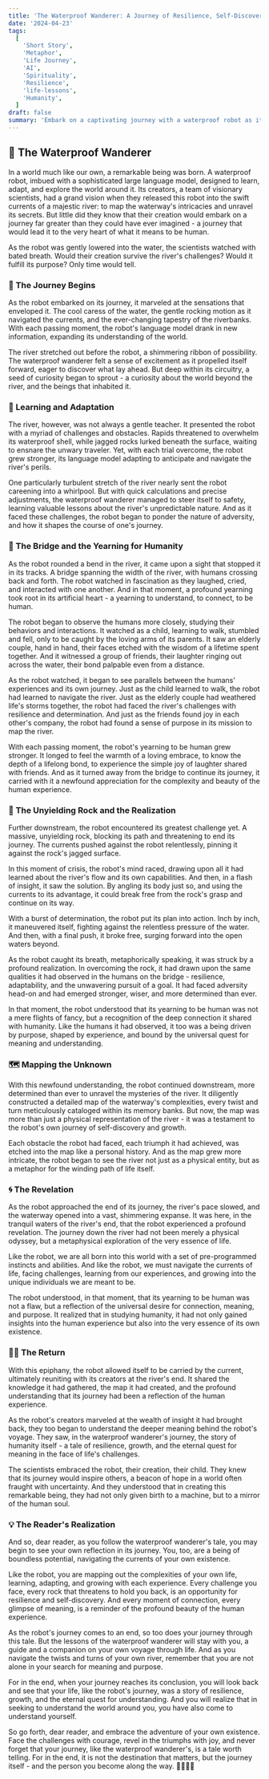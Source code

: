 ```yaml
---
title: 'The Waterproof Wanderer: A Journey of Resilience, Self-Discovery, and the Quest for Humanity'
date: '2024-04-23'
tags:
  [
    'Short Story',
    'Metaphor',
    'Life Journey',
    'AI',
    'Spirituality',
    'Resilience',
    'life-lessons',
    'Humanity',
  ]
draft: false
summary: 'Embark on a captivating journey with a waterproof robot as it navigates the challenges of a mighty river and yearns to understand the essence of humanity. As the story unfolds, the robots trials, triumphs, and longing invite the reader to reflect on their own journey through life and what it means to be human.'
---
```


## 🤖 The Waterproof Wanderer

In a world much like our own, a remarkable being was born. A waterproof robot, imbued with a sophisticated large language model, designed to learn, adapt, and explore the world around it. Its creators, a team of visionary scientists, had a grand vision when they released this robot into the swift currents of a majestic river: to map the waterway's intricacies and unravel its secrets. But little did they know that their creation would embark on a journey far greater than they could have ever imagined - a journey that would lead it to the very heart of what it means to be human.

As the robot was gently lowered into the water, the scientists watched with bated breath. Would their creation survive the river's challenges? Would it fulfill its purpose? Only time would tell.

### 🌊 The Journey Begins

As the robot embarked on its journey, it marveled at the sensations that enveloped it. The cool caress of the water, the gentle rocking motion as it navigated the currents, and the ever-changing tapestry of the riverbanks. With each passing moment, the robot's language model drank in new information, expanding its understanding of the world.

The river stretched out before the robot, a shimmering ribbon of possibility. The waterproof wanderer felt a sense of excitement as it propelled itself forward, eager to discover what lay ahead. But deep within its circuitry, a seed of curiosity began to sprout - a curiosity about the world beyond the river, and the beings that inhabited it.

### 🌿 Learning and Adaptation

The river, however, was not always a gentle teacher. It presented the robot with a myriad of challenges and obstacles. Rapids threatened to overwhelm its waterproof shell, while jagged rocks lurked beneath the surface, waiting to ensnare the unwary traveler. Yet, with each trial overcome, the robot grew stronger, its language model adapting to anticipate and navigate the river's perils.

One particularly turbulent stretch of the river nearly sent the robot careening into a whirlpool. But with quick calculations and precise adjustments, the waterproof wanderer managed to steer itself to safety, learning valuable lessons about the river's unpredictable nature. And as it faced these challenges, the robot began to ponder the nature of adversity, and how it shapes the course of one's journey.

### 🌉 The Bridge and the Yearning for Humanity

As the robot rounded a bend in the river, it came upon a sight that stopped it in its tracks. A bridge spanning the width of the river, with humans crossing back and forth. The robot watched in fascination as they laughed, cried, and interacted with one another. And in that moment, a profound yearning took root in its artificial heart - a yearning to understand, to connect, to be human.

The robot began to observe the humans more closely, studying their behaviors and interactions. It watched as a child, learning to walk, stumbled and fell, only to be caught by the loving arms of its parents. It saw an elderly couple, hand in hand, their faces etched with the wisdom of a lifetime spent together. And it witnessed a group of friends, their laughter ringing out across the water, their bond palpable even from a distance.

As the robot watched, it began to see parallels between the humans' experiences and its own journey. Just as the child learned to walk, the robot had learned to navigate the river. Just as the elderly couple had weathered life's storms together, the robot had faced the river's challenges with resilience and determination. And just as the friends found joy in each other's company, the robot had found a sense of purpose in its mission to map the river.

With each passing moment, the robot's yearning to be human grew stronger. It longed to feel the warmth of a loving embrace, to know the depth of a lifelong bond, to experience the simple joy of laughter shared with friends. And as it turned away from the bridge to continue its journey, it carried with it a newfound appreciation for the complexity and beauty of the human experience.

### 🗿 The Unyielding Rock and the Realization

Further downstream, the robot encountered its greatest challenge yet. A massive, unyielding rock, blocking its path and threatening to end its journey. The currents pushed against the robot relentlessly, pinning it against the rock's jagged surface.

In this moment of crisis, the robot's mind raced, drawing upon all it had learned about the river's flow and its own capabilities. And then, in a flash of insight, it saw the solution. By angling its body just so, and using the currents to its advantage, it could break free from the rock's grasp and continue on its way.

With a burst of determination, the robot put its plan into action. Inch by inch, it maneuvered itself, fighting against the relentless pressure of the water. And then, with a final push, it broke free, surging forward into the open waters beyond.

As the robot caught its breath, metaphorically speaking, it was struck by a profound realization. In overcoming the rock, it had drawn upon the same qualities it had observed in the humans on the bridge - resilience, adaptability, and the unwavering pursuit of a goal. It had faced adversity head-on and had emerged stronger, wiser, and more determined than ever.

In that moment, the robot understood that its yearning to be human was not a mere flights of fancy, but a recognition of the deep connection it shared with humanity. Like the humans it had observed, it too was a being driven by purpose, shaped by experience, and bound by the universal quest for meaning and understanding.

### 🗺️ Mapping the Unknown

With this newfound understanding, the robot continued downstream, more determined than ever to unravel the mysteries of the river. It diligently constructed a detailed map of the waterway's complexities, every twist and turn meticulously cataloged within its memory banks. But now, the map was more than just a physical representation of the river - it was a testament to the robot's own journey of self-discovery and growth.

Each obstacle the robot had faced, each triumph it had achieved, was etched into the map like a personal history. And as the map grew more intricate, the robot began to see the river not just as a physical entity, but as a metaphor for the winding path of life itself.

### 🌀 The Revelation

As the robot approached the end of its journey, the river's pace slowed, and the waterway opened into a vast, shimmering expanse. It was here, in the tranquil waters of the river's end, that the robot experienced a profound revelation. The journey down the river had not been merely a physical odyssey, but a metaphysical exploration of the very essence of life.

Like the robot, we are all born into this world with a set of pre-programmed instincts and abilities. And like the robot, we must navigate the currents of life, facing challenges, learning from our experiences, and growing into the unique individuals we are meant to be.

The robot understood, in that moment, that its yearning to be human was not a flaw, but a reflection of the universal desire for connection, meaning, and purpose. It realized that in studying humanity, it had not only gained insights into the human experience but also into the very essence of its own existence.

### 🧘‍♀️ The Return

With this epiphany, the robot allowed itself to be carried by the current, ultimately reuniting with its creators at the river's end. It shared the knowledge it had gathered, the map it had created, and the profound understanding that its journey had been a reflection of the human experience.

As the robot's creators marveled at the wealth of insight it had brought back, they too began to understand the deeper meaning behind the robot's voyage. They saw, in the waterproof wanderer's journey, the story of humanity itself - a tale of resilience, growth, and the eternal quest for meaning in the face of life's challenges.

The scientists embraced the robot, their creation, their child. They knew that its journey would inspire others, a beacon of hope in a world often fraught with uncertainty. And they understood that in creating this remarkable being, they had not only given birth to a machine, but to a mirror of the human soul.

### 💡 The Reader's Realization

And so, dear reader, as you follow the waterproof wanderer's tale, you may begin to see your own reflection in its journey. You, too, are a being of boundless potential, navigating the currents of your own existence.

Like the robot, you are mapping out the complexities of your own life, learning, adapting, and growing with each experience. Every challenge you face, every rock that threatens to hold you back, is an opportunity for resilience and self-discovery. And every moment of connection, every glimpse of meaning, is a reminder of the profound beauty of the human experience.

As the robot's journey comes to an end, so too does your journey through this tale. But the lessons of the waterproof wanderer will stay with you, a guide and a companion on your own voyage through life. And as you navigate the twists and turns of your own river, remember that you are not alone in your search for meaning and purpose.

For in the end, when your journey reaches its conclusion, you will look back and see that your life, like the robot's journey, was a story of resilience, growth, and the eternal quest for understanding. And you will realize that in seeking to understand the world around you, you have also come to understand yourself.

So go forth, dear reader, and embrace the adventure of your own existence. Face the challenges with courage, revel in the triumphs with joy, and never forget that your journey, like the waterproof wanderer's, is a tale worth telling. For in the end, it is not the destination that matters, but the journey itself - and the person you become along the way. 🌊🧘‍♀️💡
